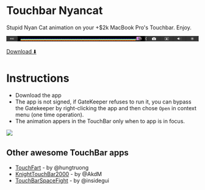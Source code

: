 # Touchbar Nyancat
Stupid Nyan Cat animation on your +$2k MacBook Pro's Touchbar. Enjoy.


![nyancat-touchbar-mac.gif](nyancat-touchbar-mac.gif)



[Download ⬇️](https://github.com/avatsaev/touchbar_nyancat/releases)


# Instructions
 - Download the app
 - The app is not signed, if GateKeeper refuses to run it, you can bypass the Gatekeeper by right-clicking the app and then chose `Open` in context menu (one time operation).
 - The animation appers in the TouchBar only when to app is in focus.

![](http://i.imgur.com/mHYg4vE.jpeg)


## Other awesome TouchBar apps

* [TouchFart][touchfart] - by @hungtruong
* [KnightTouchBar2000][KnightTouchBar2000] - by @AkdM
* [TouchBarSpaceFight][TouchBarSpaceFight] - by @insidegui

[touchfart]: <https://github.com/hungtruong/TouchFart>
[KnightTouchBar2000]: <https://github.com/AkdM/KnightTouchBar2000>
[TouchBarSpaceFight]: <https://github.com/insidegui/TouchBarSpaceFight>


